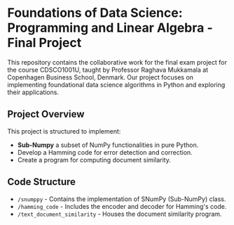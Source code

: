 # Foundations of Data Science: Programming and Linear Algebra - Final Project

This repository contains the collaborative work for the final exam project for the course CDSCO1001U, taught by Professor Raghava Mukkamala at Copenhagen Business School, Denmark. Our project focuses on implementing foundational data science algorithms in Python and exploring their applications.

## Project Overview

This project is structured to implement:
- **Sub-Numpy** a subset of NumPy functionalities in pure Python.
-  Develop a Hamming code for error detection and correction.
-  Create a program for computing document similarity.

## Code Structure

- `/snumppy` - Contains the implementation of SNumPy (Sub-NumPy) class.
- `/hamming_code` - Includes the encoder and decoder for Hamming's code.
- `/text_document_similarity` - Houses the document similarity program.


